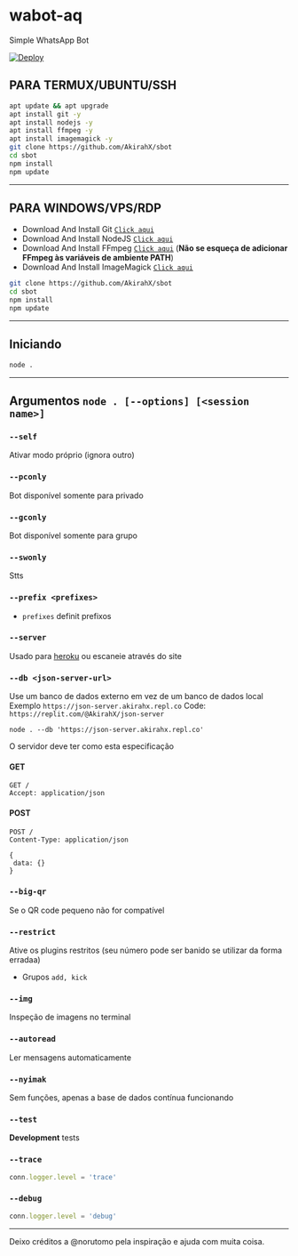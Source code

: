 # wabot-aq

Simple WhatsApp Bot

[![Deploy](https://www.herokucdn.com/deploy/button.svg)](https://heroku.com/deploy?template=https://github.com/AkirahX/sbot)

## PARA TERMUX/UBUNTU/SSH

```bash
apt update && apt upgrade
apt install git -y
apt install nodejs -y
apt install ffmpeg -y
apt install imagemagick -y
git clone https://github.com/AkirahX/sbot
cd sbot
npm install
npm update
```

---------

## PARA WINDOWS/VPS/RDP

* Download And Install Git [`Click aqui`](https://git-scm.com/downloads)
* Download And Install NodeJS [`Click aqui`](https://nodejs.org/en/download)
* Download And Install FFmpeg [`Click aqui`](https://ffmpeg.org/download.html) (**Não se esqueça de adicionar FFmpeg às variáveis de ambiente PATH**)
* Download And Install ImageMagick [`Click aqui`](https://imagemagick.org/script/download.php)

```bash
git clone https://github.com/AkirahX/sbot
cd sbot
npm install
npm update
```

---------

## Iniciando

```bash
node .
```

---------

## Argumentos `node . [--options] [<session name>]`

### `--self`

Ativar modo próprio (ignora outro)

### `--pconly`

Bot disponível somente para privado

### `--gconly`

Bot disponível somente para grupo

### `--swonly`

Stts

### `--prefix <prefixes>`

* `prefixes` definit prefixos

### `--server`

Usado para [heroku](https://heroku.com/) ou escaneie através do site

### `--db <json-server-url>`

Use um banco de dados externo em vez de um banco de dados local
Exemplo `https://json-server.akirahx.repl.co`
Code: `https://replit.com/@AkirahX/json-server`

`node . --db 'https://json-server.akirahx.repl.co'`

O servidor deve ter como esta especificação

#### GET

```http
GET /
Accept: application/json
```

#### POST

```http
POST /
Content-Type: application/json

{
 data: {}
}
```

### `--big-qr`

Se o QR code pequeno não for compatível

### `--restrict`

Ative os plugins restritos (seu número pode ser banido se utilizar da forma erradaa)

* Grupos `add, kick`

### `--img`

Inspeção de imagens no terminal

### `--autoread`

Ler mensagens automaticamente

### `--nyimak`

Sem funções, apenas a base de dados contínua funcionando

### `--test`

**Development** tests

### `--trace`

```js
conn.logger.level = 'trace'
```

### `--debug`

```js
conn.logger.level = 'debug'
```

---------

Deixo créditos a @norutomo pela inspiração e ajuda com muita coisa.
